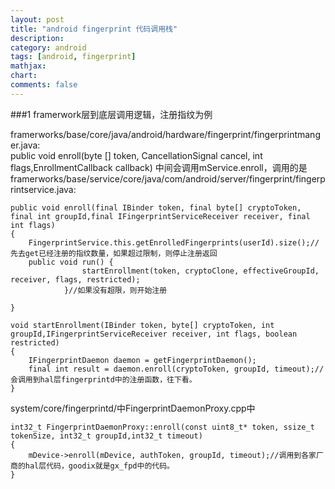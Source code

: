 ```yaml
---
layout: post
title: "android fingerprint 代码调用栈"
description:
category: android
tags: [android, fingerprint]
mathjax: 
chart:
comments: false
---
```


###1 framerwork层到底层调用逻辑，注册指纹为例

framerworks/base/core/java/android/hardware/fingerprint/fingerprintmanger.java:  
public void enroll(byte [] token, CancellationSignal cancel, int flags,EnrollmentCallback callback)
中间会调用mService.enroll，调用的是framerworks/base/service/core/java/com/android/server/fingerprint/fingerprintservice.java:
 
	public void enroll(final IBinder token, final byte[] cryptoToken, final int groupId,final IFingerprintServiceReceiver receiver, final int flags)
	{
		FingerprintService.this.getEnrolledFingerprints(userId).size();//先去get已经注册的指纹数量，如果超过限制，则停止注册返回
		public void run() {
                    startEnrollment(token, cryptoClone, effectiveGroupId, receiver, flags, restricted);
                }//如果没有超限，则开始注册

	}

	void startEnrollment(IBinder token, byte[] cryptoToken, int groupId,IFingerprintServiceReceiver receiver, int flags, boolean restricted)
	{
		IFingerprintDaemon daemon = getFingerprintDaemon();
		final int result = daemon.enroll(cryptoToken, groupId, timeout);//会调用到hal层fingerprintd中的注册函数，往下看。
	}

system/core/fingerprintd/中FingerprintDaemonProxy.cpp中

	int32_t FingerprintDaemonProxy::enroll(const uint8_t* token, ssize_t tokenSize, int32_t groupId,int32_t timeout)
	{
		mDevice->enroll(mDevice, authToken, groupId, timeout);//调用到各家厂商的hal层代码，goodix就是gx_fpd中的代码。
	}
